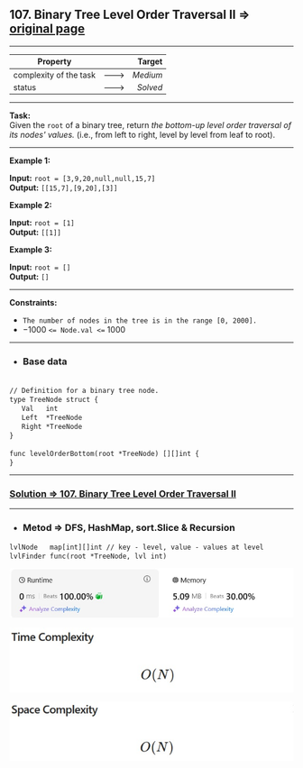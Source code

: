 ## 107. Binary Tree Level Order Traversal II => [original page](https://leetcode.com/problems/binary-tree-level-order-traversal-ii/description/ "https://leetcode.com/problems/binary-tree-level-order-traversal-ii/description/")

---
| Property               |      |   Target |              
|------------------------|:----:|---------:|
| complexity of the task | ---> | _Medium_ |
| status                 | ---> | _Solved_ |

---
**Task:**  
Given the `root` of a binary tree, return _the bottom-up level order traversal of its nodes' values._ (i.e., from left to right, level by level from leaf to root).

---
**Example 1:**

**Input:** `root = [3,9,20,null,null,15,7]`  
**Output:** `[[15,7],[9,20],[3]]`  

**Example 2:**

**Input:** `root = [1]`  
**Output:** `[[1]]`  

**Example 3:**

**Input:** `root = []`  
**Output:** `[]`  

---
**Constraints:**

   * `The number of nodes in the tree is in the range [0, 2000].`
   * $-1000$ `<= Node.val <=` $1000$
 
---
* ### Base data

```Golang

// Definition for a binary tree node.
type TreeNode struct {
   Val   int
   Left  *TreeNode
   Right *TreeNode
}

func levelOrderBottom(root *TreeNode) [][]int {
}
```

---
### [Solution => 107. Binary Tree Level Order Traversal II](https://github.com/Ekvo/Leetcode-problems/blob/main/Leetcode-Problems-List/0107-Binary-Tree-Level-Order-Traversal-II/leetcodeonezeroseven.go "https://github.com/Ekvo/Leetcode-problems/blob/main/Leetcode-Problems-List/0107-Binary-Tree-Level-Order-Traversal-II/leetcodeonezeroseven.go")

---
* ### Metod => DFS, HashMap, sort.Slice & Recursion 
```Golang
lvlNode   map[int][]int // key - level, value - values at level
lvlFinder func(root *TreeNode, lvl int)
```

![submit](https://github.com/Ekvo/Leetcode-problems/blob/main/Leetcode-Problems-Submit-Screenshots/107_Binary_Tree_Level_Order_Traversal_II.jpg)

![submit](https://github.com/Ekvo/Leetcode-problems/blob/main/Leetcode-Problems-Submit-Screenshots/107_Binary_Tree_Level_Order_Traversal_II_Time.jpg)

![submit](https://github.com/Ekvo/Leetcode-problems/blob/main/Leetcode-Problems-Submit-Screenshots/107_Binary_Tree_Level_Order_Traversal_II_Space.jpg)
